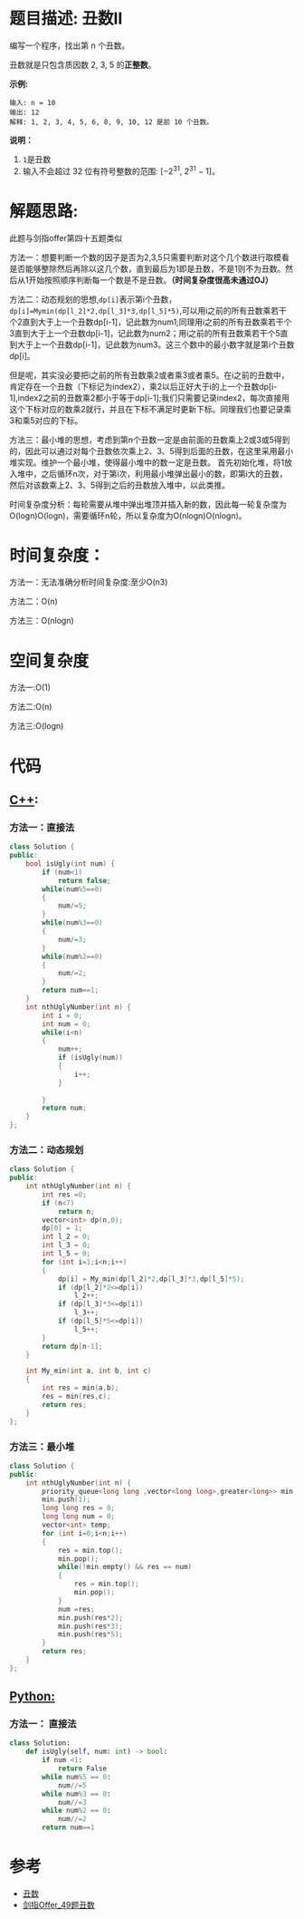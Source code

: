 # 题目描述:  丑数II

编写一个程序，找出第 n 个丑数。

丑数就是只包含质因数 2, 3, 5 的**正整数**。

**示例:**
```
输入: n = 10
输出: 12
解释: 1, 2, 3, 4, 5, 6, 8, 9, 10, 12 是前 10 个丑数。
```


**说明：**
  1. ``1``是丑数
  2. 输入不会超过 32 位有符号整数的范围: [−2<sup>31</sup>,  2<sup>31</sup> − 1]。

  
# 解题思路:
此题与剑指offer第四十五题类似

方法一：想要判断一个数的因子是否为2,3,5只需要判断对这个几个数进行取模看是否能够整除然后再除以这几个数，直到最后为1即是丑数，不是1则不为丑数。然后从1开始按照顺序判断每一个数是不是丑数。**（时间复杂度很高未通过OJ）**

方法二：动态规划的思想,``dp[i]``表示第i个丑数，``dp[i]=Mymin(dp[l_2]*2,dp[l_3]*3,dp[l_5]*5)``,可以用i之前的所有丑数乘若干个2直到大于上一个丑数dp[i-1]，记此数为num1;同理用i之前的所有丑数乘若干个3直到大于上一个丑数dp[i-1]，记此数为num2；用i之前的所有丑数乘若干个5直到大于上一个丑数dp[i-1]，记此数为num3。这三个数中的最小数字就是第i个丑数dp[i]。

但是呢，其实没必要把i之前的所有丑数乘2或者乘3或者乘5。在i之前的丑数中，肯定存在一个丑数（下标记为index2），乘2以后正好大于i的上一个丑数dp[i-1],index2之前的丑数乘2都小于等于dp[i-1];我们只需要记录index2，每次直接用这个下标对应的数乘2就行，并且在下标不满足时更新下标。同理我们也要记录乘3和乘5对应的下标。

方法三：最小堆的思想，考虑到第n个丑数一定是由前面的丑数乘上2或3或5得到的，因此可以通过对每个丑数依次乘上2、3、5得到后面的丑数，在这里采用最小堆实现。维护一个最小堆，使得最小堆中的数一定是丑数。
首先初始化堆，将1放入堆中，之后循环n次，对于第i次，利用最小堆弹出最小的数，即第i大的丑数，然后对该数乘上2、3、5得到之后的丑数放入堆中，以此类推。

时间复杂度分析：每轮需要从堆中弹出堆顶并插入新的数，因此每一轮复杂度为O(logn)O(logn)，需要循环n轮，所以复杂度为O(nlogn)O(nlogn)。
 
# 时间复杂度：
  方法一：无法准确分析时间复杂度:至少O(n3)
  
  方法二：O(n)
  
  方法三：O(nlogn)
  
# 空间复杂度
  方法一:O(1)
  
  方法二:O(n)
  
  方法三:O(logn)
  
# 代码

## [C++](./Ugly-Number-II.cpp):

###  方法一：直接法
```c++
class Solution {
public:
    bool isUgly(int num) {
        if (num<1)
            return false;
        while(num%5==0)
        {
            num/=5;
        }
        while(num%3==0)
        {
            num/=3;
        }
        while(num%2==0)
        {
            num/=2;
        }
        return num==1;
    }
    int nthUglyNumber(int n) {
        int i = 0;
        int num = 0;
        while(i<n)
        {
            num++;
            if (isUgly(num))
            {
                i++;
            }
            
        }
        return num;
    }
};
```

### 方法二：动态规划
```c++
class Solution {
public:
    int nthUglyNumber(int n) {
        int res =0;
        if (n<7)
            return n;
        vector<int> dp(n,0);
        dp[0] = 1;
        int l_2 = 0;
        int l_3 = 0;
        int l_5 = 0;
        for (int i=1;i<n;i++)
        {
            dp[i] = My_min(dp[l_2]*2,dp[l_3]*3,dp[l_5]*5);
            if (dp[l_2]*2<=dp[i])
                l_2++;
            if (dp[l_3]*3<=dp[i])
                l_3++;
            if (dp[l_5]*5<=dp[i])
                l_5++;
        }
        return dp[n-1];
    }

    int My_min(int a, int b, int c)
    {
        int res = min(a,b);
        res = min(res,c);
        return res;
    }
};
```

### 方法三：最小堆
```c++
class Solution {
public:
    int nthUglyNumber(int n) {
        priority_queue<long long ,vector<long long>,greater<long>> min;
        min.push(1);
        long long res = 0;
        long long num = 0;
        vector<int> temp;
        for (int i=0;i<n;i++)
        {
            res = min.top();
            min.pop();
            while(!min.empty() && res == num)
            {
                res = min.top();
                min.pop();
            }
            num =res;
            min.push(res*2);
            min.push(res*3);
            min.push(res*5);
        }
        return res;
    }
};
```


## [Python:](https://github.com/bryceustc/LeetCode_Note/blob/master/python/Search-A-2D-Matrix-II/Search-A-2D-Matrix-II.py)
###  方法一： 直接法
```python
class Solution:
    def isUgly(self, num: int) -> bool:
        if num <1:
            return False
        while num%5 == 0:
            num//=5
        while num%3 == 0:
            num//=3
        while num%2 == 0:
            num//=2
        return num==1
```

# 参考

  -  [丑数](https://github.com/bryceustc/LeetCode_Note/blob/master/cpp/Ugly-Number/README.md)
  -  [剑指Offer_49题丑数](https://github.com/bryceustc/CodingInterviews/blob/master/UglyNumber/README.md)




